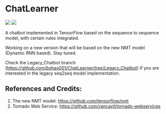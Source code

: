 # ChatLearner

![](https://img.shields.io/badge/python-3.5.2-brightgreen.svg) ![](https://img.shields.io/badge/tensorflow-1.3.0-yellowgreen.svg)

A chatbot implemented in TensorFlow based on the sequence to sequence model, with certain rules integrated.

Working on a new version that will be based on the new NMT model (Dynamic RNN based). Stay tuned.

Check the Legacy_Chatbot branch (https://github.com/bshao001/ChatLearner/tree/Legacy_Chatbot) if you are interested in the legacy seq2seq model implementation.

## References and Credits:
1. The new NMT model: https://github.com/tensorflow/nmt
2. Tornado Web Service: https://github.com/rancavil/tornado-webservices
